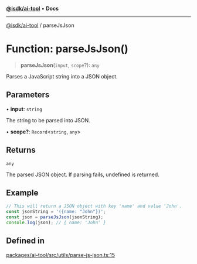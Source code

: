 [**@isdk/ai-tool**](../README.md) • **Docs**

***

[@isdk/ai-tool](../globals.md) / parseJsJson

# Function: parseJsJson()

> **parseJsJson**(`input`, `scope`?): `any`

Parses a JavaScript string into a JSON object.

## Parameters

• **input**: `string`

The string to be parsed into JSON.

• **scope?**: `Record`\<`string`, `any`\>

## Returns

`any`

The parsed JSON object. If parsing fails, undefined is returned.

## Example

```ts
// This will return a JSON object with key 'name' and value 'John'.
const jsonString = '({name: "John"})';
const json = parseJsJson(jsonString);
console.log(json); // { name: 'John' }
```

## Defined in

[packages/ai-tool/src/utils/parse-js-json.ts:15](https://github.com/isdk/ai-tool.js/blob/fe6b47f429fb128627d2210e367fa914b891d314/src/utils/parse-js-json.ts#L15)
